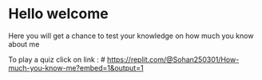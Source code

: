 # Hello welcome 
Here you will get a chance to test your knowledge on how much you know about me

To play a quiz click on link : # https://replit.com/@Sohan250301/How-much-you-know-me?embed=1&output=1 
